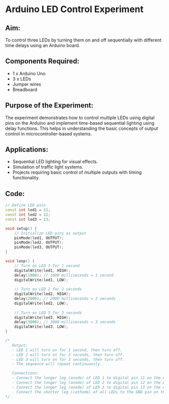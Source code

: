 # Arduino LED Control Experiment

## Aim:
To control three LEDs by turning them on and off sequentially with different time delays using an Arduino board.

## Components Required:
- 1 x Arduino Uno
- 3 x LEDs
- Jumper wires
- Breadboard

## Purpose of the Experiment:
The experiment demonstrates how to control multiple LEDs using digital pins on the Arduino and implement time-based sequential lighting using delay functions. This helps in understanding the basic concepts of output control in microcontroller-based systems.

## Applications:
- Sequential LED lighting for visual effects.
- Simulation of traffic light systems.
- Projects requiring basic control of multiple outputs with timing functionality.

## Code:
```cpp
// Define LED pins
const int led1 = 11;
const int led2 = 12;
const int led3 = 13;

void setup() {
    // Initialize LED pins as output
    pinMode(led1, OUTPUT);
    pinMode(led2, OUTPUT);
    pinMode(led3, OUTPUT);
}

void loop() {
    // Turn on LED 1 for 1 second
    digitalWrite(led1, HIGH);
    delay(1000); // 1000 milliseconds = 1 second
    digitalWrite(led1, LOW);
    
    // Turn on LED 2 for 2 seconds
    digitalWrite(led2, HIGH);
    delay(2000); // 2000 milliseconds = 2 seconds
    digitalWrite(led2, LOW);
    
    // Turn on LED 3 for 3 seconds
    digitalWrite(led3, HIGH);
    delay(3000); // 3000 milliseconds = 3 seconds
    digitalWrite(led3, LOW);
}

/* 
   Output:
   - LED 1 will turn on for 1 second, then turn off.
   - LED 2 will turn on for 2 seconds, then turn off.
   - LED 3 will turn on for 3 seconds, then turn off.
   - The sequence will repeat continuously.

   Connections:
   - Connect the longer leg (anode) of LED 1 to digital pin 11 on the Arduino.
   - Connect the longer leg (anode) of LED 2 to digital pin 12 on the Arduino.
   - Connect the longer leg (anode) of LED 3 to digital pin 13 on the Arduino.
   - Connect the shorter leg (cathode) of all LEDs to the GND pin on the Arduino.
*/
